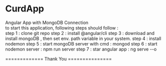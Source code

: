# CurdApp
Angular App with MongoDB Connection
<br> to start this application, following steps should follow :
<br> step 1 : clone git repo
step 2 : install @angular/cli
step 3 : download and install mongoDB , then set env. path variable in your system.
step 4 : install nodemon
step 5 : start mongoDB server with cmd : mongod
step 6 : start nodemon server : npm run server
step 7 : star angular app : ng serve --o

============= Thank You ===============
